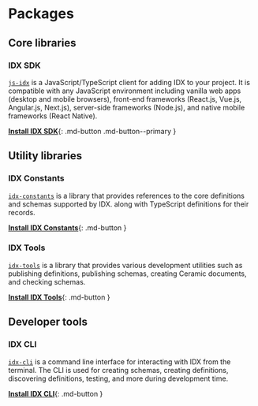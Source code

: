 # Packages

## Core libraries

### **IDX SDK**

[`js-idx`](https://github.com/ceramicstudio/js-idx) is a JavaScript/TypeScript client for adding IDX to your project. It is compatible with any JavaScript environment including vanilla web apps (desktop and mobile browsers), front-end frameworks (React.js, Vue.js, Angular.js, Next.js), server-side frameworks (Node.js), and native mobile frameworks (React Native).

[**Install IDX SDK**](../reference/idx.md){: .md-button .md-button--primary }

## Utility libraries

### **IDX Constants**

[`idx-constants`](https://github.com/ceramicstudio/js-idx-constants) is a library that provides references to the core definitions and schemas supported by IDX. along with TypeScript definitions for their records.

[**Install IDX Constants**](../reference/idx-constants.md){: .md-button }

### **IDX Tools**

[`idx-tools`](https://github.com/ceramicstudio/js-idx-tools) is a library that provides various development utilities such as publishing definitions, publishing schemas, creating Ceramic documents, and checking schemas.

[**Install IDX Tools**](../reference/idx-tools.md){: .md-button }

## Developer tools

### **IDX CLI**

[`idx-cli`](https://github.com/ceramicstudio/idx-cli) is a command line interface for interacting with IDX from the terminal. The CLI is used for creating schemas, creating definitions, discovering definitions, testing, and more during development time.

[**Install IDX CLI**](../reference/cli.md){: .md-button }
